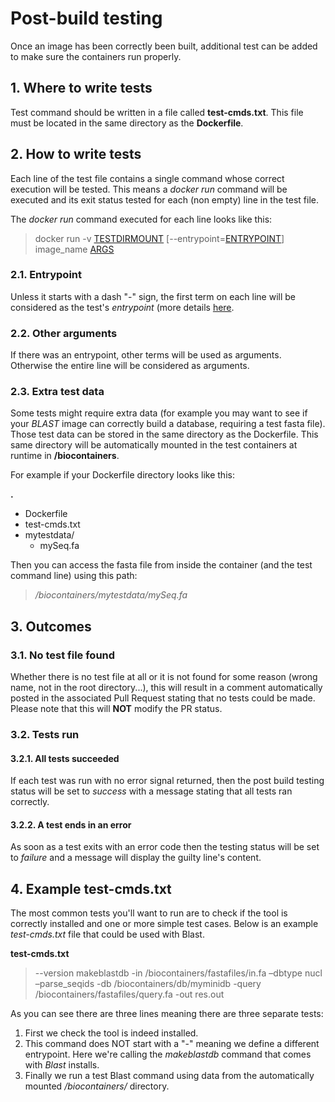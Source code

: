 Post-build testing
==================

Once an image has been correctly been built, additional test can be added to make sure the containers run properly.

## 1. Where to write tests

Test command should be written in a file called **test-cmds.txt**. This file must be located in the same directory as the **Dockerfile**.

## 2. How to write tests

Each line of the test file contains a single command whose correct execution will be tested. This means a _docker run_ command will be executed and its exit status tested for each (non empty) line in the test file.

The _docker run_ command executed for each line looks like this:

> docker run -v [TESTDIRMOUNT](#23-extra-test-data) \[--entrypoint=[ENTRYPOINT](#21-entrypoint)\] image_name [ARGS](#22-other-arguments)

### 2.1. Entrypoint

Unless it starts with a dash "-" sign, the first term on each line will be considered as the test's _entrypoint_ (more details [here](https://docs.docker.com/engine/reference/run/#entrypoint-default-command-to-execute-at-runtime).

### 2.2. Other arguments

If there was an entrypoint, other terms will be used as arguments. Otherwise the entire line will be considered as arguments.

### 2.3. Extra test data

Some tests might require extra data (for example you may want to see if your _BLAST_ image can correctly build a database, requiring a test fasta file).
Those test data can be stored in the same directory as the Dockerfile. This same directory will be automatically mounted in the test containers at runtime in **/biocontainers**.

For example if your Dockerfile directory looks like this:

**.**
 * Dockerfile
 * test-cmds.txt
 * mytestdata/
   * mySeq.fa

Then you can access the fasta file from inside the container (and the test command line) using this path: 

> _/biocontainers/mytestdata/mySeq.fa_

## 3. Outcomes

### 3.1. No test file found

Whether there is no test file at all or it is not found for some reason (wrong name, not in the root directory...), this will result in a comment automatically posted in the associated Pull Request stating that no tests could be made.
Please note that this will **NOT** modify the PR status.

### 3.2. Tests run

#### 3.2.1. All tests succeeded

If each test was run with no error signal returned, then the post build testing status will be set to _success_ with a message stating that all tests ran correctly.

#### 3.2.2. A test ends in an error

As soon as a test exits with an error code then the testing status will be set to _failure_ and a message will display the guilty line's content.

## 4. Example test-cmds.txt

The most common tests you'll want to run are to check if the tool is correctly installed and one or more simple test cases.
Below is an example _test-cmds.txt_ file that could be used with Blast.

**test-cmds.txt**
 > --version 
 > makeblastdb -in /biocontainers/fastafiles/in.fa –dbtype nucl –parse_seqids 
 > -db /biocontainers/db/myminidb -query /biocontainers/fastafiles/query.fa -out res.out 

As you can see there are three lines meaning there are three separate tests:
1. First we check the tool is indeed installed.
2. This command does NOT start with a "-" meaning we define a different entrypoint. Here we're calling the _makeblastdb_ command that comes with _Blast_ installs.
3. Finally we run a test Blast command using data from the automatically mounted _/biocontainers/_ directory.
